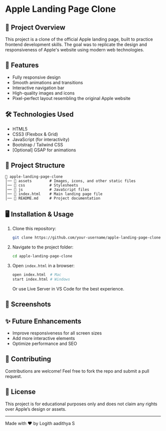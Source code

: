 # Apple Landing Page Clone

## 📌 Project Overview
This project is a clone of the official Apple landing page, built to practice frontend development skills. The goal was to replicate the design and responsiveness of Apple's website using modern web technologies.

## 🚀 Features
- Fully responsive design
- Smooth animations and transitions
- Interactive navigation bar
- High-quality images and icons
- Pixel-perfect layout resembling the original Apple website

## 🛠️ Technologies Used
- HTML5
- CSS3 (Flexbox & Grid)
- JavaScript (for interactivity)
- Bootstrap / Tailwind CSS
- [Optional] GSAP for animations

## 📂 Project Structure
```
📁 apple-landing-page-clone
│── 📂 assets        # Images, icons, and other static files
│── 📂 css           # Stylesheets
│── 📂 js            # JavaScript files
│── 📜 index.html    # Main landing page file
│── 📜 README.md     # Project documentation
```

## 🖥️ Installation & Usage
1. Clone this repository:
   ```sh
   git clone https://github.com/your-username/apple-landing-page-clone.git
   ```
2. Navigate to the project folder:
   ```sh
   cd apple-landing-page-clone
   ```
3. Open `index.html` in a browser:
   ```sh
   open index.html  # Mac
   start index.html # Windows
   ```
   Or use Live Server in VS Code for the best experience.

## 📸 Screenshots


## ✨ Future Enhancements
- Improve responsiveness for all screen sizes
- Add more interactive elements
- Optimize performance and SEO

## 🤝 Contributing
Contributions are welcome! Feel free to fork the repo and submit a pull request.

## 📜 License
This project is for educational purposes only and does not claim any rights over Apple’s design or assets.

---
Made with ❤️ by Logith aadithya S

